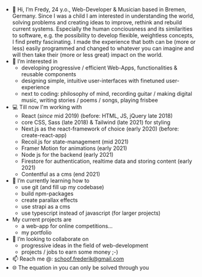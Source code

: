 - 👋 Hi, I’m Fredy, 24 y.o., Web-Developer & Musician based in Bremen, Germany.
  Since I was a child I am interested in understanding the world, solving problems and creating ideas to improve, rethink
  and rebuild current systems. Especially the human conciousness and its similarities to software, e.g. the
  possibility to develop flexible, weightless concepts, I find pretty fascinating.
  I made the experience that both can be (more or less) easily programmed and changed to whatever you can imagine 
  and will then take their (more or less great) impact on the world.
- 👀 I’m interested in
  - developing progressive / efficient Web-Apps, functionalities & reusable components
  - designing simple, intuitive user-interfaces with finetuned user-experience
  - next to coding: philosophy of mind, recording guitar / making digital music, writing stories / poems / songs, playing frisbee
- 💻 Till now I'm working with 
  - React (*since* mid 2019) (before: HTML, JS, jQuery late 2018)
  - core CSS, Sass (late 2018) & Tailwind (late 2021) for styling
  - Next.js as the react-framework of choice (early 2020) (before: create-react-app)
  - Recoil.js for state-management (mid 2021)
  - Framer Motion for animations (early 2021)
  - Node js for the backend (early 2021)
  - Firestore for authentication, realtime data and storing content (early 2021)
  - Contentful as a cms (end 2021)
- 🌱 I’m currently learning how to
  - use git (and fill up my codebase)
  - build npm-packages
  - create parallax effects
  - use strapi as a cms
  - use typescript instead of javascript (for larger projects)
- My current projects are 
  - a web-app for online competitions...
  - my portfolio
- 💞️ I’m looking to collaborate on 
  - progressive ideas in the field of web-development
  - projects / jobs to earn some money ;-)
- 📫 Reach me @: schoof.frederik@gmail.com
- 🌐 The equation in you can only be solved through you

<!---
fvjupiter/fvjupiter is a ✨ special ✨ repository because its `README.md` (this file) appears on your GitHub profile.
You can click the Preview link to take a look at your changes.
--->
